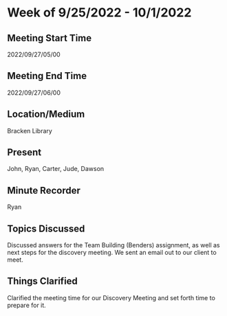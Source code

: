# Week of 9/25/2022 - 10/1/2022

## Meeting Start Time

2022/09/27/05/00

## Meeting End Time

2022/09/27/06/00

## Location/Medium

Bracken Library
## Present

John, Ryan, Carter, Jude, Dawson
## Minute Recorder

Ryan
## Topics Discussed

Discussed answers for the Team Building (Benders) assignment, as well as next steps for the discovery meeting. We sent an email out to our client to meet. 
## Things Clarified

Clarified the meeting time for our Discovery Meeting and set forth time to prepare for it. 
